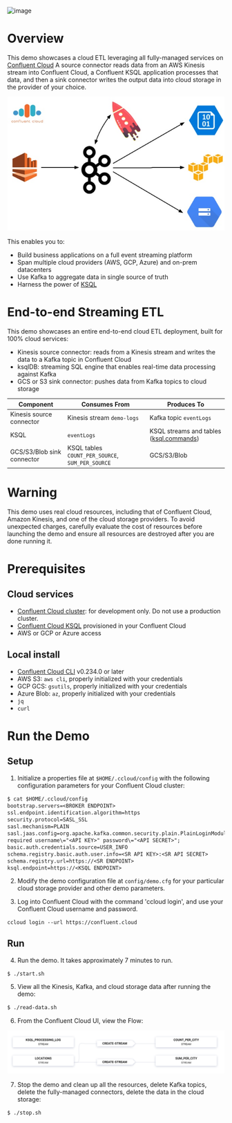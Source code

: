 ![image](../images/confluent-logo-300-2.png)

# Overview

This demo showcases a cloud ETL leveraging all fully-managed services on [Confluent Cloud](https://confluent.cloud?utm_source=github&utm_medium=demo&utm_campaign=ch.examples_type.community_content.cloud-etl)
A source connector reads data from an AWS Kinesis stream into Confluent Cloud, a Confluent KSQL application processes that data, and then a sink connector writes the output data into cloud storage in the provider of your choice.

![image](images/topology.jpg)

This enables you to:

* Build business applications on a full event streaming platform
* Span multiple cloud providers (AWS, GCP, Azure) and on-prem datacenters
* Use Kafka to aggregate data in single source of truth
* Harness the power of [KSQL](https://www.confluent.io/product/ksql/?utm_source=github&utm_medium=demo&utm_campaign=ch.examples_type.community_content.cloud-etl)

# End-to-end Streaming ETL

This demo showcases an entire end-to-end cloud ETL deployment, built for 100% cloud services:

* Kinesis source connector: reads from a Kinesis stream and writes the data to a Kafka topic in Confluent Cloud
* ksqlDB: streaming SQL engine that enables real-time data processing against Kafka
* GCS or S3 sink connector: pushes data from Kafka topics to cloud storage

| Component                  | Consumes From              | Produces To             |
|----------------------------|----------------------------|-------------------------|
| Kinesis source connector   | Kinesis stream `demo-logs` | Kafka topic `eventLogs` |
| KSQL                       | `eventLogs`                | KSQL streams and tables ([ksql.commands](ksql.commands)) |
| GCS/S3/Blob sink connector | KSQL tables `COUNT_PER_SOURCE`, `SUM_PER_SOURCE` | GCS/S3/Blob         |

# Warning

This demo uses real cloud resources, including that of Confluent Cloud, Amazon Kinesis, and one of the cloud storage providers.
To avoid unexpected charges, carefully evaluate the cost of resources before launching the demo and ensure all resources are destroyed after you are done running it.

# Prerequisites

## Cloud services

* [Confluent Cloud cluster](https://confluent.cloud?utm_source=github&utm_medium=demo&utm_campaign=ch.examples_type.community_content.cloud-etl): for development only. Do not use a production cluster.
* [Confluent Cloud KSQL](https://docs.confluent.io/current/quickstart/cloud-quickstart/ksql.html?utm_source=github&utm_medium=demo&utm_campaign=ch.examples_type.community_content.cloud-etl) provisioned in your Confluent Cloud
* AWS or GCP or Azure access

## Local install

* [Confluent Cloud CLI](https://docs.confluent.io/current/cloud/cli/install.html#ccloud-install-cli?utm_source=github&utm_medium=demo&utm_campaign=ch.examples_type.community_content.beginner-cloud) v0.234.0 or later
* AWS S3: `aws cli`, properly initialized with your credentials
* GCP GCS: `gsutils`, properly initialized with your credentials
* Azure Blob: `az`, properly initialized with your credentials
* `jq`
* `curl`

# Run the Demo

## Setup

1. Initialize a properties file at `$HOME/.ccloud/config` with the following configuration parameters for your Confluent Cloud cluster:

```shell
$ cat $HOME/.ccloud/config
bootstrap.servers=<BROKER ENDPOINT>
ssl.endpoint.identification.algorithm=https
security.protocol=SASL_SSL
sasl.mechanism=PLAIN
sasl.jaas.config=org.apache.kafka.common.security.plain.PlainLoginModule required username\="<API KEY>" password\="<API SECRET>";
basic.auth.credentials.source=USER_INFO
schema.registry.basic.auth.user.info=<SR API KEY>:<SR API SECRET>
schema.registry.url=https://<SR ENDPOINT>
ksql.endpoint=https://<KSQL ENDPOINT>
```

2. Modify the demo configuration file at `config/demo.cfg` for your particular cloud storage provider and other demo parameters.

3. Log into Confluent Cloud with the command 'ccloud login', and use your Confluent Cloud username and password.

```
ccloud login --url https://confluent.cloud
```

## Run

4. Run the demo. It takes approximately 7 minutes to run.

```bash
$ ./start.sh
```

5. View all the Kinesis, Kafka, and cloud storage data after running the demo:

```bash
$ ./read-data.sh
```

6. From the Confluent Cloud UI, view the Flow:

![image](images/flow.png)

7. Stop the demo and clean up all the resources, delete Kafka topics, delete the fully-managed connectors, delete the data in the cloud storage:

```bash
$ ./stop.sh
```

